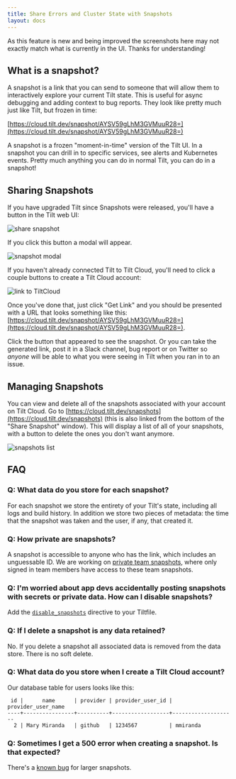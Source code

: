 ```yaml
---
title: Share Errors and Cluster State with Snapshots
layout: docs
---
```


As this feature is new and being improved the screenshots here may not exactly match what is currently in the UI. Thanks for understanding!

## What is a snapshot?

A snapshot is a link that you can send to someone that will allow them to interactively explore your current Tilt state. This is useful for async debugging and adding context to bug reports. They look like pretty much just like Tilt, but frozen in time:

[https://cloud.tilt.dev/snapshot/AYSV59gLhM3GVMuuR28=](https://cloud.tilt.dev/snapshot/AYSV59gLhM3GVMuuR28=)

A snapshot is a frozen "moment-in-time" version of the Tilt UI. In a snapshot you can drill in to specific services, see alerts and Kubernetes events. Pretty much anything you can do in normal Tilt, you can do in a snapshot!

## Sharing Snapshots

If you have upgraded Tilt since Snapshots were released, you'll have a button in
the Tilt web UI:

![share snapshot](assets/img/share-snapshot-button.png)

If you click this button a modal will appear.

![snapshot modal](assets/img/snapshot-modal.png)

If you haven't already connected Tilt to Tilt Cloud, you'll need to click a couple
buttons to create a Tilt Cloud account:

![link to TiltCloud](assets/img/link-to-tiltcloud.png)

Once you've done that, just click "Get Link" and you should be presented with a
URL that looks something like this: [https://cloud.tilt.dev/snapshot/AYSV59gLhM3GVMuuR28=](https://cloud.tilt.dev/snapshot/AYSV59gLhM3GVMuuR28=).

Click the button that appeared to see the snapshot. Or you can take the generated link, post it in a Slack channel, bug report or on Twitter so _anyone_ will be able to what you were seeing in Tilt when you ran in to an issue.

## Managing Snapshots
You can view and delete all of the snapshots associated with your account on Tilt Cloud. Go to [https://cloud.tilt.dev/snapshots](https://cloud.tilt.dev/snapshots) (this is also linked from the bottom of the "Share Snapshot" window). This will display a list of all of your snapshots, with a button to delete the ones you don't want anymore.

![snapshots list](assets/img/snapshots-list.png)

## FAQ

### Q: What data do you store for each snapshot?
For each snapshot we store the entirety of your Tilt's state, including all logs and build history. In addition we store two pieces of metadata: the time that the snapshot was taken and the user, if any, that created it.

### Q: How private are snapshots?
A snapshot is accessible to anyone who has the link, which includes an unguessable ID.
We are working on [private team snapshots](https://github.com/tilt-dev/tilt/issues/3128),
where only signed in team members have access to these team snapshots.

### Q: I'm worried about app devs accidentally posting snapshots with secrets or private data. How can I disable snapshots?
Add the [`disable_snapshots`](https://docs.tilt.dev/api.html#api.disable_snapshots)
directive to your Tiltfile.

### Q: If I delete a snapshot is any data retained?
No. If you delete a snapshot all associated data is removed from the data store. There is no soft delete.

### Q: What data do you store when I create a Tilt Cloud account?
Our database table for users looks like this:

```
 id |      name      | provider | provider_user_id | provider_user_name
----+----------------+----------+------------------+--------------------
  2 | Mary Miranda   | github   | 1234567          | mmiranda
  ```
### Q: Sometimes I get a 500 error when creating a snapshot. Is that expected?
There's a [known bug](https://github.com/tilt-dev/tilt/issues/3194) for larger snapshots.
